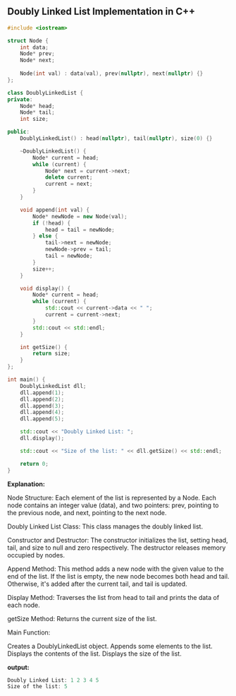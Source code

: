 ## Doubly Linked List Implementation in C++

```cpp
#include <iostream>

struct Node {
    int data;
    Node* prev;
    Node* next;
    
    Node(int val) : data(val), prev(nullptr), next(nullptr) {}
};

class DoublyLinkedList {
private:
    Node* head;
    Node* tail;
    int size;

public:
    DoublyLinkedList() : head(nullptr), tail(nullptr), size(0) {}

    ~DoublyLinkedList() {
        Node* current = head;
        while (current) {
            Node* next = current->next;
            delete current;
            current = next;
        }
    }

    void append(int val) {
        Node* newNode = new Node(val);
        if (!head) {
            head = tail = newNode;
        } else {
            tail->next = newNode;
            newNode->prev = tail;
            tail = newNode;
        }
        size++;
    }

    void display() {
        Node* current = head;
        while (current) {
            std::cout << current->data << " ";
            current = current->next;
        }
        std::cout << std::endl;
    }

    int getSize() {
        return size;
    }
};

int main() {
    DoublyLinkedList dll;
    dll.append(1);
    dll.append(2);
    dll.append(3);
    dll.append(4);
    dll.append(5);

    std::cout << "Doubly Linked List: ";
    dll.display();

    std::cout << "Size of the list: " << dll.getSize() << std::endl;

    return 0;
}
```




**Explanation:**

Node Structure: Each element of the list is represented by a Node. Each node contains an integer value (data), and two pointers: prev, pointing to the previous node, and next, pointing to the next node.

Doubly Linked List Class: This class manages the doubly linked list.

Constructor and Destructor: The constructor initializes the list, setting head, tail, and size to null and zero respectively. The destructor releases memory occupied by nodes.

Append Method: This method adds a new node with the given value to the end of the list. If the list is empty, the new node becomes both head and tail. Otherwise, it's added after the current tail, and tail is updated.

Display Method: Traverses the list from head to tail and prints the data of each node.

getSize Method: Returns the current size of the list.

Main Function:

Creates a DoublyLinkedList object.
Appends some elements to the list.
Displays the contents of the list.
Displays the size of the list.

**output:**
```cpp
Doubly Linked List: 1 2 3 4 5 
Size of the list: 5
```
